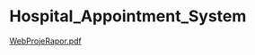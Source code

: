 # Hospital_Appointment_System
[WebProjeRapor.pdf](https://github.com/user-attachments/files/15955424/WebProjeRapor.pdf)
